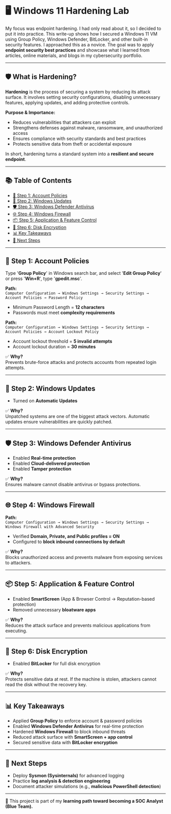 # 🖥️ Windows 11 Hardening Lab

My focus was endpoint hardening. I had only read about it, so I decided to put it into practice. This write-up shows how I secured a Windows 11 VM using Group Policy, Windows Defender, BitLocker, and other built-in security features. I approached this as a novice. The goal was to apply **endpoint security best practices** and showcase what I learned from articles, online materials, and blogs in my cybersecurity portfolio.

---

## 🛡️ What is Hardening?

**Hardening** is the process of securing a system by reducing its attack surface. It involves setting security configurations, disabling unnecessary features, applying updates, and adding protective controls.


**Purpose & Importance:**  
- Reduces vulnerabilities that attackers can exploit  
- Strengthens defenses against malware, ransomware, and unauthorized access
- Ensures compliance with security standards and best practices 
- Protects sensitive data from theft or accidental exposure

In short, hardening turns a standard system into a **resilient and secure endpoint**.  

---

## 📚 Table of Contents
- [🔑 Step 1: Account Policies](#-step-1-account-policies)  
- [🔄 Step 2: Windows Updates](#-step-2-windows-updates)  
- [🛡 Step 3: Windows Defender Antivirus](#-step-3-windows-defender-antivirus)  
- [🌐 Step 4: Windows Firewall](#-step-4-windows-firewall)  
- [📦 Step 5: Application & Feature Control](#-step-5-application--feature-control)  
- [🔐 Step 6: Disk Encryption](#-step-6-disk-encryption)  
- [📊 Key Takeaways](#-key-takeaways)  
- [🚀 Next Steps](#-next-steps)  

---

## 🔑 Step 1: Account Policies

Type '**Group Policy**' in Windows search bar, and select '**Edit Group Policy**' or press '**Win+R**', type '**gpedit.msc**'.

**Path:**  
`Computer Configuration → Windows Settings → Security Settings → Account Policies → Password Policy`

- Minimum Password Length = **12 characters**  
- Passwords must meet **complexity requirements**  

**Path:**  
`Computer Configuration → Windows Settings → Security Settings → Account Policies → Account Lockout Policy`

- Account lockout threshold = **5 invalid attempts**  
- Account lockout duration = **30 minutes**  

✅ **Why?**  
Prevents brute-force attacks and protects accounts from repeated login attempts.

---

## 🔄 Step 2: Windows Updates

- Turned on **Automatic Updates**  

✅ **Why?**  
Unpatched systems are one of the biggest attack vectors. Automatic updates ensure vulnerabilities are quickly patched.

---

## 🛡 Step 3: Windows Defender Antivirus

- Enabled **Real-time protection**  
- Enabled **Cloud-delivered protection**  
- Enabled **Tamper protection**  

✅ **Why?**  
Ensures malware cannot disable antivirus or bypass protections.

---

## 🌐 Step 4: Windows Firewall

**Path:**  
`Computer Configuration → Windows Settings → Security Settings → Windows Firewall with Advanced Security`

- Verified **Domain, Private, and Public profiles = ON**  
- Configured to **block inbound connections by default**  

✅ **Why?**  
Blocks unauthorized access and prevents malware from exposing services to attackers.

---

## 📦 Step 5: Application & Feature Control

- Enabled **SmartScreen** (App & Browser Control → Reputation-based protection)  
- Removed unnecessary **bloatware apps**  

✅ **Why?**  
Reduces the attack surface and prevents malicious applications from executing.

---

## 🔐 Step 6: Disk Encryption

- Enabled **BitLocker** for full disk encryption  

✅ **Why?**  
Protects sensitive data at rest. If the machine is stolen, attackers cannot read the disk without the recovery key.

---

## 📊 Key Takeaways

- Applied **Group Policy** to enforce account & password policies  
- Enabled **Windows Defender Antivirus** for real-time protection  
- Hardened **Windows Firewall** to block inbound threats  
- Reduced attack surface with **SmartScreen + app control**  
- Secured sensitive data with **BitLocker encryption**  

---

## 🚀 Next Steps

- Deploy **Sysmon (Sysinternals)** for advanced logging  
- Practice **log analysis & detection engineering**  
- Document attacker simulations (e.g., **malicious PowerShell detection**)  

---

🔗 This project is part of my **learning path toward becoming a SOC Analyst (Blue Team).**
